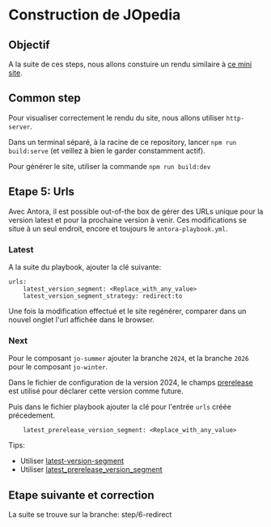 # Construction de JOpedia

## Objectif

A la suite de ces steps, nous allons constuire un rendu similaire à [ce mini site](https://benjaminparisel.github.io/jopedia/).

## Common step

Pour visualiser correctement le rendu du site, nous allons utiliser `http-server`.

Dans un terminal séparé, à la racine de ce repository, lancer `npm run build:serve` (et veillez à bien le garder constamment actif).

Pour générer le site, utiliser la commande `npm run build:dev`

## Etape 5: Urls

Avec Antora, il est possible out-of-the box de gérer des URLs unique pour la version latest et pour la prochaine version à venir.
Ces modifications se situe à un seul endroit, encore et toujours le `antora-playbook.yml`.

### Latest

A la suite du playbook, ajouter la clé suivante:

```
urls:
    latest_version_segment: <Replace_with_any_value>
    latest_version_segment_strategy: redirect:to
```

Une fois la modification effectué et le site regénérer, comparer dans un nouvel onglet l'url affichée dans le browser.

### Next

Pour le composant `jo-summer` ajouter la branche `2024`, et la branche `2026` pour le composant `jo-winter`.

Dans le fichier de configuration de la version 2024, le champs [prerelease](https://github.com/benjaminParisel/jo-summer/blob/2024/docs/antora.yml#L4) est utilisé pour déclarer cette version comme future.

Puis dans le fichier playbook ajouter la clé pour l'entrée `urls` créée précedement.

```
    latest_prerelease_version_segment: <Replace_with_any_value>
```

Tips:

- Utiliser [latest-version-segment](https://docs.antora.org/antora/latest/playbook/urls-latest-version-segment/)
- Utiliser [latest_prerelease_version_segment](https://docs.antora.org/antora/latest/playbook/urls-latest-prerelease-version-segment/)

## Etape suivante et correction

La suite se trouve sur la branche: step/6-redirect
